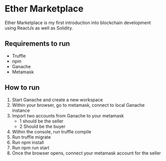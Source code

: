 # Ether Marketplace

Ether Marketplace is my first introduction into blockchain development using ReactJs as well as Solidity.

## Requirements to run
- Truffle
- npm 
- Ganache
- Metamask

## How to run

1. Start Ganache and create a new workspace
2. Within your browser, go to metamask, connect to local Ganache instance
3. Import two accounts from Ganache to your metamask
    - 1 should be the seller
    - 2 Should be the buyer
4. Within the console, run truffle compile
5. Run truffle migrate
6. Run npm install
7. Run npm run start
8. Once the browser opens, connect your metamask account for the seller
